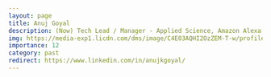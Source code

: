 ```yaml
---
layout: page
title: Anuj Goyal
description: (Now) Tech Lead / Manager - Applied Science, Amazon Alexa AI
img: https://media-exp1.licdn.com/dms/image/C4E03AQHI2OzZEM-T-w/profile-displayphoto-shrink_400_400/0/1517752959024?e=1640822400&v=beta&t=8yYlL2seiKwJx4WixJxx1zLj2kCpAT8d12rvjYAaX2o
importance: 12
category: past
redirect: https://www.linkedin.com/in/anujkgoyal/
---
```

